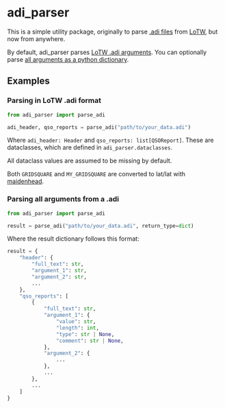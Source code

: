 # adi_parser
This is a simple utility package, originally to parse 
[.adi files](https://wikitia.com/wiki/Amateur_Data_Interchange_Format_(ADIF)#ADI_.28.adi_file_extension.29) 
from [LoTW](https://lotw.arrl.org/), but now from anywhere.

By default, adi_parser parses [LoTW .adi arguments](#parsing-in-lotw-adi-format). 
You can optionally parse
[all arguments as a python dictionary](#parsing-all-arguments-from-a-adi).


## Examples
### Parsing in LoTW .adi format
```py
from adi_parser import parse_adi

adi_header, qso_reports = parse_adi("path/to/your_data.adi")
```
Where `adi_header: Header` and `qso_reports: list[QSOReport]`. 
These are dataclasses, which are defined in `adi_parser.dataclasses`.

All dataclass values are assumed to be missing by default.

Both `GRIDSQUARE` and `MY_GRIDSQUARE` are converted to lat/lat with
[maidenhead](https://github.com/space-physics/maidenhead).

### Parsing all arguments from a .adi
```py
from adi_parser import parse_adi

result = parse_adi("path/to/your_data.adi", return_type=dict)
```
Where the result dictionary follows this format:
```py
result = {
    "header": {
        "full_text": str,
        "argument_1": str,
        "argument_2": str,
        ...
    },
    "qso_reports": [
        {
            "full_text": str,
            "argument_1": {
                "value": str,
                "length": int,
                "type": str | None,
                "comment": str | None,
            },
            "argument_2": {
                ...
            },
            ...
        },
        ...
    ]
}
``` 